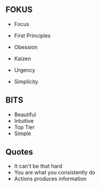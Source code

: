 ## FOKUS
- Focus

- First Principles
- Obession
- Kaizen
- Urgency
- Simplicity

## BITS
- Beautiful 
- Intuitive
- Top Tier
- Simple

## Quotes
- It can't be that hard
- You are what you consistently do 
- Actions produces information